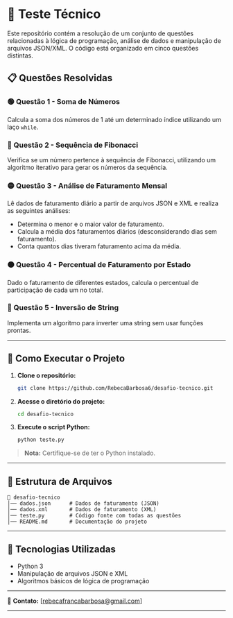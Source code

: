 # 📌 Teste Técnico

Este repositório contém a resolução de um conjunto de questões relacionadas à lógica de programação, análise de dados e manipulação de arquivos JSON/XML. O código está organizado em cinco questões distintas.

## 📋 Questões Resolvidas

### 🟢 Questão 1 - Soma de Números
Calcula a soma dos números de 1 até um determinado índice utilizando um laço `while`.

### 🔵 Questão 2 - Sequência de Fibonacci
Verifica se um número pertence à sequência de Fibonacci, utilizando um algoritmo iterativo para gerar os números da sequência.

### 🟡 Questão 3 - Análise de Faturamento Mensal
Lê dados de faturamento diário a partir de arquivos JSON e XML e realiza as seguintes análises:
- Determina o menor e o maior valor de faturamento.
- Calcula a média dos faturamentos diários (desconsiderando dias sem faturamento).
- Conta quantos dias tiveram faturamento acima da média.

### 🟠 Questão 4 - Percentual de Faturamento por Estado
Dado o faturamento de diferentes estados, calcula o percentual de participação de cada um no total.

### 🔴 Questão 5 - Inversão de String
Implementa um algoritmo para inverter uma string sem usar funções prontas.

---

## 🚀 Como Executar o Projeto

1. **Clone o repositório:**
   ```sh
   git clone https://github.com/RebecaBarbosa6/desafio-tecnico.git
   ```
2. **Acesse o diretório do projeto:**
   ```sh
   cd desafio-tecnico
   ```
3. **Execute o script Python:**
   ```sh
   python teste.py
   ```

> **Nota:** Certifique-se de ter o Python instalado.

---

## 📂 Estrutura de Arquivos

```
📁 desafio-tecnico
│── dados.json      # Dados de faturamento (JSON)
│── dados.xml       # Dados de faturamento (XML)
│── teste.py        # Código fonte com todas as questões
│── README.md       # Documentação do projeto
```

---

## 📌 Tecnologias Utilizadas
- Python 3
- Manipulação de arquivos JSON e XML
- Algoritmos básicos de lógica de programação

---

📩 **Contato:** [rebecafrancabarbosa@gmail.com]

---


